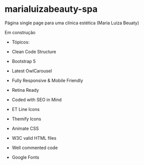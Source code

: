 # marialuizabeauty-spa

Página single page para uma clínica estética (Maria Luiza Beuaty)

<p> Em construção </p>

<ul>
    <li><p>Tópicos:</p></li>
    <li><p>Clean Code Structure</p></li>
    <li><p>Bootstrap 5</p></li>
    <li><p>Latest OwlCarousel</p></li>
    <li><p>Fully Responsive & Mobile Friendly</p></li>
    <li><p>Retina Ready</p></li>
    <li><p>Coded with SEO in Mind</p></li>
    <li><p>ET Line Icons</p></li>
    <li><p>Themify Icons</p></li>
    <li><p>Animate CSS</p></li>
    <li><p>W3C valid HTML files</p></li>
    <li><p>Well commented code</p></li>
    <li><p>Google Fonts</p></li>
</ul>